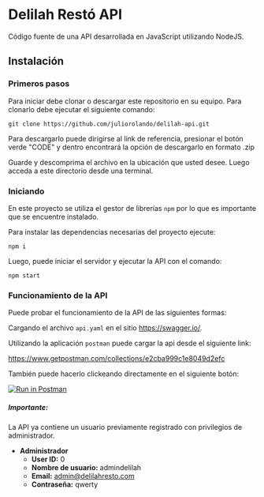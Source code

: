 # Delilah Restó API
Código fuente de una API desarrollada en JavaScript utilizando NodeJS.

## Instalación
### Primeros pasos
Para iniciar debe clonar o descargar este repositorio en su equipo. 
Para clonarlo debe ejecutar el siguiente comando:
    
    git clone https://github.com/juliorolando/delilah-api.git

Para descargarlo puede dirigirse al link de referencia, presionar el botón verde "CODE" y dentro encontrará la opción de descargarlo en formato .zip

Guarde y descomprima el archivo en la ubicación que usted desee. Luego acceda a este directorio desde una terminal.

### Iniciando 
En este proyecto se utiliza el gestor de librerías `npm` por lo que es importante que se encuentre instalado.

Para instalar las dependencias necesarias del proyecto ejecute:

`npm i`

Luego, puede iniciar el servidor y ejecutar la API con el comando:

`npm start`

### Funcionamiento de la API 

Puede probar el funcionamiento de la API de las siguientes formas:

Cargando el archivo `api.yaml` en el sitio https://swagger.io/.

Utilizando la aplicación `postman` puede cargar la api desde el siguiente link: 

https://www.getpostman.com/collections/e2cba999c1e8049d2efc

También puede hacerlo clickeando directamente en el siguiente botón:

[![Run in Postman](https://run.pstmn.io/button.svg)](https://god.gw.postman.com/run-collection/16890929-58acba51-1287-4aa8-ac80-71a453740541?action=collection%2Ffork&collection-url=entityId%3D16890929-58acba51-1287-4aa8-ac80-71a453740541%26entityType%3Dcollection%26workspaceId%3D9534a80e-3aba-4054-8ae2-42f84502f086)


##### Importante:
La API ya contiene un usuario previamente registrado con privilegios de administrador.

- **Administrador** 
    - **User ID:** 0
    - **Nombre de usuario:**  admindelilah
    - **Email:** admin@delilahresto.com
    - **Contraseña:** qwerty

